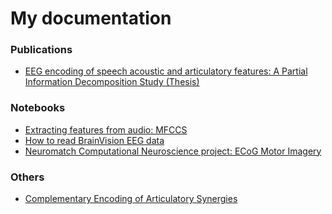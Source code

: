 # My documentation

### Publications
- [EEG encoding of speech acoustic and articulatory features: A Partial Information Decomposition Study (Thesis)](http://hdl.handle.net/10589/195240)

### Notebooks
- [Extracting features from audio: MFCCS](https://alessandrocorsini.github.io/docs/mfccs.html)
- [How to read BrainVision EEG data](https://alessandrocorsini.github.io/docs/loadEEGData.html)
- [Neuromatch Computational Neuroscience project: ECoG Motor Imagery](https://alessandrocorsini.github.io/docs/ECoG_motor_imagery.html)

### Others
- [Complementary Encoding of Articulatory Synergies]()
